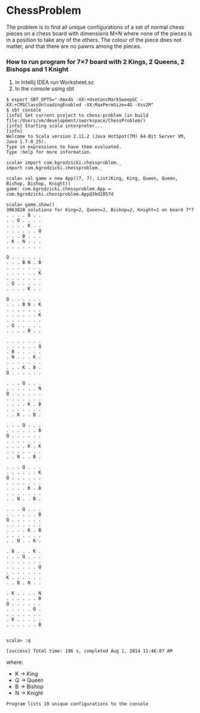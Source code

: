 ChessProblem
============
The problem is to find all unique configurations of a set of normal chess pieces on a chess
board with dimensions M×N where none of the pieces is in a position to take any of the
others. The colour of the piece does not matter, and that there are no pawns among
the pieces.

### How to run program for 7×7 board with 2 Kings, 2 Queens, 2 Bishops and 1 Knight

1. In Intellij IDEA run Worksheet.sc
2. In the console using sbt
```
$ export SBT_OPTS="-Xmx4G -XX:+UseConcMarkSweepGC -XX:+CMSClassUnloadingEnabled -XX:MaxPermSize=4G -Xss2M"
$ sbt console
[info] Set current project to chess-problem (in build file:/Users/vm/development/sworkspace/ChessProblem/)
[info] Starting scala interpreter...
[info] 
Welcome to Scala version 2.11.2 (Java HotSpot(TM) 64-Bit Server VM, Java 1.7.0_25).
Type in expressions to have them evaluated.
Type :help for more information.

scala> import com.kgrodzicki.chessproblem._
import com.kgrodzicki.chessproblem._

scala> val game = new App((7, 7), List(King, King, Queen, Queen, Bishop, Bishop, Knight))
game: com.kgrodzicki.chessproblem.App = com.kgrodzicki.chessproblem.App@3bd2057d

scala> game.show()
3063828 solutions for King=2, Queen=2, Bishop=2, Knight=1 on board 7*7
. . . . B . . 
. . Q . . . . 
. . . . K . . 
. . . . . . Q 
. . . B . . . 
. K . N . . . 
. . . . . . . 

Q . . . . . . 
. . . B N . B 
. . . . . . . 
. . . . . . K 
. . . . . . . 
. Q . . . . . 
. . . . K . . 

Q . . . . . . 
. . . B N . K 
. . . . . . . 
. . . . . . K 
. . . . . . . 
. Q . . . . . 
. . . . B . . 

. . . . . . . 
. . . . . . Q 
. B . . . . . 
. N . . . K . 
. . . . . . . 
. . . K . B . 
Q . . . . . . 

. . . Q . . . 
. . . . . . N 
Q . . . . . . 
. . . . . . . 
. . . . K . B 
. . . . . . . 
. . K . . B . 

. . . Q . . . 
. . . . . . B 
Q . . . . . . 
. . . . . . . 
. . . . K . K 
. . . . . . . 
. . N . . B . 

. . . Q . . . 
. . . . . . K 
Q . . . . . . 
. . . . . . . 
. . . . K . B 
. . . . . . . 
. . N . . B . 

. . . Q . . . 
. . . . . . B 
Q . . . . . . 
. . . . . . . 
. . . . K . B 
. . . . . . . 
. . N . . K . 

. B . . . K . 
. . . Q . . . 
. . . . . . . 
. . . . . . Q 
. . . . . . . 
K . . . . . . 
. . B . N . . 

. K . . . . N 
. . . . . . B 
Q . . . . . . 
. . . . . Q . 
. . . . . . . 
. K . . . . . 
. . . . . . B 


scala> :q

[success] Total time: 196 s, completed Aug 1, 2014 11:46:07 AM
```
where:
* K -> King
* Q -> Queen
* B -> Bishop
* N -> Knight

`Program lists 10 unique configurations to the console`
